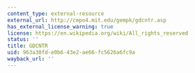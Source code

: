```yaml
---
content_type: external-resource
external_url: http://cmpo4.mit.edu/gempk/gdcntr.asp
has_external_license_warning: true
license: https://en.wikipedia.org/wiki/All_rights_reserved
status: ''
title: GDCNTR
uid: 963a30fd-e0b6-43e2-ae66-fc5626a6fc9a
wayback_url: ''
---
```

